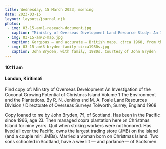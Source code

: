 ```yaml
---
title: Wednesday, 15 March 2023, morning
date: 2023-03-15
layout: layouts/journal.njk
photos:
 - img: 03-15-am/1-reseach-document.jpg
   caption: "Ministry of Overseas Development Land Resource Study: An Investigation of the Coconut Growing Potential of Christmas Island Volume 1 The Environment and the Plantations. By R. N. Jenkins and M. A. Foale Land Resources Division / Directorate of Overseas Surveys, Tolworth, Surrey, England 1968. Courtesy of John Bryden."
 - img: 03-15-am/2-map.jpg
   caption: Gorgeous — and accurate — British maps, circa 1968, from the Land Resource Study. Courtesy of John Bryden.
 - img: 03-15-am/3-bryden-family-circa1980s.jpg
   caption: John Bryden, with family, 1980s. Courtesy of John Bryden
---
```

#### 10:11 am
#### London, Kiritimati

Find copy of:
Ministry of Overseas Development
An Investigation of the Coconut Growing Potential of Christmas Island
Volume 1
The Environment and the Plantations.
By R. N. Jenkins and M. A. Foale
Land Resources Division / Directorate of Overseas Surveys
Tolworth, Surrey, England
1968

Copy loaned to me by John Bryden, 79, of Scotland. Has been in the Pacific since 1966, age 23. Then managed copra plantation here on Christmas Island for nine years. Quit when striking workers were not honored. Has lived all over the Pacific, owns the largest trading store (JMB) on the island (and a couple mini JMBs). Married a woman born on Christmas Island. Two sons schooled in Scotland, have a wee lilt — and parlance — of Scotsmen.
